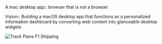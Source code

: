 A mac desktop app:: browser that is not a browser

Vision:: Building a macOS desktop app that functions as a personalized information dashboard by converting web content into glanceable desktop widgets

![Track Plans F1 Shipping](https://github.com/devin-liu/glanceables/assets/7874845/97dc45b9-0025-42db-95fb-9320de0f43a1)


